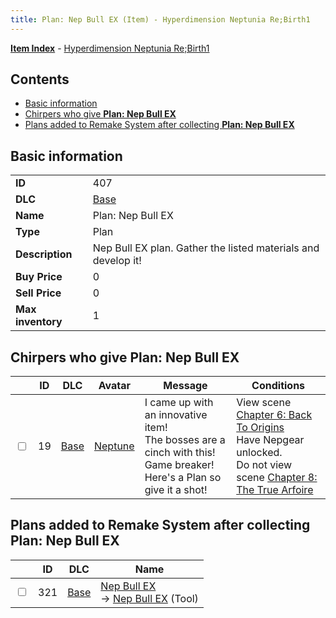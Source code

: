 ```yaml
---
title: Plan: Nep Bull EX (Item) - Hyperdimension Neptunia Re;Birth1
---
```


[**Item Index**](/neptunia/rb1/item/index.html) - [Hyperdimension Neptunia Re;Birth1](/neptunia/rb1)

## Contents

- [Basic information](#basic-information)
- [Chirpers who give **Plan: Nep Bull EX**](#chirpers-who-give-plan-nep-bull-ex)
- [Plans added to Remake System after collecting **Plan: Nep Bull EX**](#plans-added-to-remake-system-after-collecting-plan-nep-bull-ex)

## Basic information

|   |   |
| -- | -- |
| **ID** | 407 |
| **DLC** | [Base](/neptunia/rb1/dlc/1-base.html) |
| **Name** | Plan: Nep Bull EX |
| **Type** | Plan |
| **Description** | Nep Bull EX plan. Gather the listed materials and develop it! |
| **Buy Price** | 0 |
| **Sell Price** | 0 |
| **Max inventory** | 1 |


## Chirpers who give **Plan: Nep Bull EX**

|    | ID | DLC | Avatar | Message | Conditions |
| -- | -- | --- | ------ | ------- | ---------- |
| <input type="checkbox" id="rb1-chirper-event-1-19" class="trackbox" /> | 19 | [Base](/neptunia/rb1/dlc/1-base.html) | [Neptune](/neptunia/rb1/undefined/1-30-neptune.html) | I came up with an innovative item!<br />The bosses are a cinch with this! Game breaker!<br />Here's a Plan so give it a shot! | View scene [Chapter 6: Back To Origins](/neptunia/rb1/scene/1-607-chapter-6-back-to-origins.html)<br />Have Nepgear unlocked.<br />Do not view scene [Chapter 8: The True Arfoire](/neptunia/rb1/scene/1-807-chapter-8-the-true-arfoire.html) |


## Plans added to Remake System after collecting **Plan: Nep Bull EX**

|    | ID | DLC | Name |
| -- | -- | --- | ---- |
| <input type="checkbox" id="rb1-remake-1-321" class="trackbox" /> | 321 | [Base](/neptunia/rb1/dlc/1-base.html) | [Nep Bull EX](/neptunia/rb1/remake/1-321-nep-bull-ex.html)<br /> → [Nep Bull EX](/neptunia/rb1/item/1-8-nep-bull-ex.html) (Tool) |
